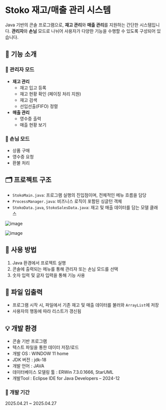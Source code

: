 # Stoko 재고/매출 관리 시스템

Java 기반의 콘솔 프로그램으로, **재고 관리**와 **매출 관리**를 지원하는 간단한 시스템입니다. **관리자**와 **손님** 모드로 나뉘어 사용자가 다양한 기능을 수행할 수 있도록 구성되어 있습니다.

## 📌 기능 소개

### 🔐 관리자 모드
- **재고 관리**
  - 재고 입고 등록
  - 재고 현황 확인 (페이징 처리 지원)
  - 재고 검색
  - 선입선출(FIFO) 정렬
- **매출 관리**
  - 영수증 출력
  - 매출 현황 보기

### 👤 손님 모드
- 상품 구매
- 영수증 요청
- 환불 처리

## 🗂️ 프로젝트 구조
- `StokoMain.java`: 프로그램 실행의 진입점이며, 전체적인 메뉴 흐름을 담당
- `ProcessManager.java`: 비즈니스 로직이 포함된 싱글턴 객체
- `StokoData.java`, `StokoSalesData.java`: 재고 및 매출 데이터를 담는 모델 클래스

![image](https://github.com/user-attachments/assets/d6e26fe0-55c0-4b3a-ba8e-7ed505862f97)

![image](https://github.com/user-attachments/assets/95f4e6f4-7fb7-4576-aefa-94504b8bdd7a)


## 🔧 사용 방법
1. Java 환경에서 프로젝트 실행
2. 콘솔에 출력되는 메뉴를 통해 관리자 또는 손님 모드를 선택
3. 숫자 입력 및 글자 입력을 통해 기능 사용

## 📁 파일 입출력
- 프로그램 시작 시, 파일에서 기존 재고 및 매출 데이터를 불러와 `ArrayList`에 저장
- 사용자의 행동에 따라 리스트가 갱신됨

## 💡 개발 환경
- 콘솔 기반 프로그램
- 텍스트 파일을 통한 데이터 저장/로드
- 개발 OS : WINDOW 11 home
- JDK 버전 : jdk-18
- 개발 언어 : JAVA
- 데이터베이스 모델링 툴 : ERWin 7.3.0.1666, StarUML
- 개발Tool : Eclipse IDE for Java Developers – 2024-12

### 📅 개발 기간
2025.04.21 ~ 2025.04.27
